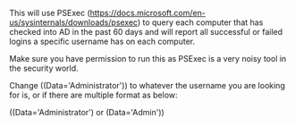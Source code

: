 This will use PSExec (https://docs.microsoft.com/en-us/sysinternals/downloads/psexec) to query each computer that has checked into AD in the past 60 days and will report all successful or failed logins a specific username has on each computer.

Make sure you have permission to run this as PSExec is a very noisy tool in the security world.

Change ((Data='Administrator')) to whatever the username you are looking for is, or if there are multiple format as below:

((Data='Administrator') or (Data='Admin'))
